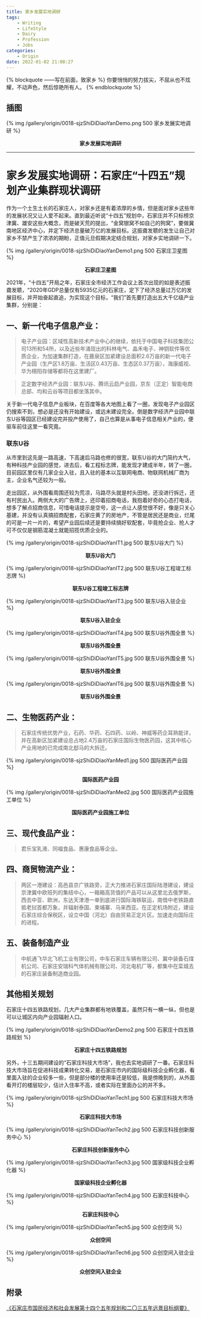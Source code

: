 ```yaml
---
title: 家乡发展实地调研
tags:  
	- Writing
	- LifeStyle
	- Dairy
	- Profession
	- Jobs
categories: 
	- Origin
date: 2022-01-02 21:08:27
---
```


{% blockquote ——写在前面，致家乡 %}
你要悄悄的努力拔尖，不屈从也不炫耀，不动声色，然后惊艳所有人。
{% endblockquote %}

<!-- more -->

## 插图
{% img /gallery/origin/0018-sjzShiDiDiaoYanDemo.png 500 家乡发展实地调研 %}
<p align="center"><b>家乡发展实地调研</b></p>

-----

# 家乡发展实地调研：石家庄“十四五”规划产业集群现状调研

作为一个土生土长的石家庄人，对家乡还是有着浓厚的乡情，但是面对家乡这些年的发展状况又让人爱不起来。直到最近听说“十四五”规划中，石家庄并不只标榜京津冀、雄安这些大概念，而是破天荒的提出，“金窝银窝不如自己的狗窝”，要做冀南地区经济中心，并定下经济总量破万亿的发展目标。这振聋发聩的发生让自己对家乡不禁产生了浓浓的期盼，正值元旦假期决定结合规划，对家乡实地调研一下。

{% img /gallery/origin/0018-sjzShiDiDiaoYanDemo1.png 500 石家庄卫星图 %}
<p align="center"><b>石家庄卫星图</b></p>

2021年，“十四五”开局之年，石家庄全市经济工作会议上首次出现的如是表述振聋发聩，“2020年GDP总量仅有5935亿元的石家庄，定下了经济总量过万亿的发展目标，并开始奋起直追，为实现这个目标，“我们”首先要打造出五大千亿级产业集群，分别是：

## 一、新一代电子信息产业：

>电子产业园：区域性高新技术产业中心的继续，依托于中国电子科技集团公司13所和54所，以及近些年涌现出的科林电气、晶禾电子、神钥软件等优质企业，为加速集群打造，在鹿泉区加紧建设总面积2.6万亩的新一代电子产业园（生产区1.8万亩、生活区0.43万亩、生态区0.37万亩），海康威视、华为栩阳存储等都将在这里建厂。

>正定数字经济产业园：联东U谷、腾讯云启产业园，京东（正定）智能电商总部、均和云谷等项目都坐落其中。

关于新一代电子信息产业板块，在百度等各大地图上看了一圈，发现电子产业园区仍搜索不到，想必是还没有开始建设，或远未建设完全。倒是数字经济产业园中联东U谷等园区已经建设完并投产使用了，自己也算是从事电子信息相关产业的，便驱车前往这里一看究竟。

### 联东U谷

从市里到这先是一路高速，下高速后马路也修的很宽，联东U谷的大门简约大气，有种科技产业园的感觉，进去后，看工程标志牌，能发现才建成半年，转了一圈，目前园区里仅有几家企业入驻，且入驻的基本以互联网电商、物联网机械厂商为主，企业名气还较为一般。

走出园区，从外围看周围还较为荒凉，马路尽头就是村头田地，还没进行拆迁，还有村民出入。两侧大大的广告牌上，还印着招商电话，我抱着好奇的心态打电话，想多了解点招商信息，可惜电话提示是空号，这一点让人感觉很不好，像是只关心基建，并没有认真搞招商配套，石家庄黄了的房地产，不管是居民还是商业，烂尾的可是一片一片的，希望产业园后续还是要持续搞好软配套，毕竟抢企业、抢人才可不仅仅是钢筋混凝土就能招揽优质企业的。

{% img /gallery/origin/0018-sjzShiDiDiaoYanIT1.jpg 500 联东U谷大门 %}
<p align="center"><b>联东U谷大门</b></p>

{% img /gallery/origin/0018-sjzShiDiDiaoYanIT2.jpg 500 联东U谷工程竣工标志牌 %}
<p align="center"><b>联东U谷工程竣工标志牌</b></p>

{% img /gallery/origin/0018-sjzShiDiDiaoYanIT3.jpg 500 联东U谷入驻企业 %}
<p align="center"><b>联东U谷入驻企业</b></p>

{% img /gallery/origin/0018-sjzShiDiDiaoYanIT4.jpg 500 联东U谷外围全景 %}
<p align="center"><b>联东U谷外围全景</b></p>

{% img /gallery/origin/0018-sjzShiDiDiaoYanIT5.jpg 500 联东U谷外围全景 %}
<p align="center"><b>联东U谷外围全景</b></p>

{% img /gallery/origin/0018-sjzShiDiDiaoYanIT6.jpg 500 联东U谷外围全景 %}
<p align="center"><b>联东U谷外围全景</b></p>


## 二、生物医药产业：

>石家庄传统优势产业，石药、华药、石四药、以岭、神威等药企耳熟能详，并在高新区加紧建设总占地2.4万亩的石家庄国际生物医药园，这其中核心产业用地的已完成南北郄马的大拆迁。

{% img /gallery/origin/0018-sjzShiDiDiaoYanMed1.jpg 500 国际医药产业园 %}
<p align="center"><b>国际医药产业园</b></p>

{% img /gallery/origin/0018-sjzShiDiDiaoYanMed2.jpg 500 国际医药产业园施工单位 %}
<p align="center"><b>国际医药产业园施工单位</b></p>


## 三、现代食品产业：

>君乐宝乳液、同福食品、惠康食品等企业。

## 四、商贸物流产业：

>两区一港建设：高邑县京广铁路旁，正大力推进石家庄国际陆港建设，建设京津冀中欧班列的集结中心，一箱箱高货值的产品可以从这里北去俄罗斯，西去中亚、欧洲，东达天津港一单到底进行国际海铁联运，南借中老铁路直抵老挝首都万象，并辐射泰国、柬埔寨、马来西亚。在正定机场附近，建设石家庄综合保税区，设立中国（河北）自由贸易正定片区。加速走向国际庄的进程。

## 五、装备制造产业

>中航通飞华北飞机工业有限公司，中车石家庄车辆有限公司、冀中装备石煤机公司、石家庄安瑞科气体机械有限公司、河北电机厂等，都集中在栾城去的石家庄装备制造商业园。

## 其他相关规划

石家庄十四五铁路规划，几大产业集群都有地铁覆盖，虽然只有一横一纵，但也是可以让城区内向产业园辐射人口。

{% img /gallery/origin/0018-sjzShiDiDiaoYanDemo2.png 500 石家庄十四五铁路规划 %}
<p align="center"><b>石家庄十四五铁路规划</b></p>

另外，十三五期间建设的“石家庄科技大市场”，我也去实地调研了一番。石家庄科技大市场旨在促进科技成果转化交易，是石家庄市内的国际级科技企业孵化器，看里面入驻的企业较多一些，但是部分楼的使用率还是较低，我是傍晚到的，从外面看开灯的楼层较少，估计入住率不高，或者实际在里面办公的并不多。

{% img /gallery/origin/0018-sjzShiDiDiaoYanTech1.jpg 500 石家庄科技大市场 %}
<p align="center"><b>石家庄科技大市场</b></p>

{% img /gallery/origin/0018-sjzShiDiDiaoYanTech2.jpg 500 石家庄科技创新服务中心 %}
<p align="center"><b>石家庄科技创新服务中心</b></p>

{% img /gallery/origin/0018-sjzShiDiDiaoYanTech3.jpg 500 国家级科技企业孵化器 %}
<p align="center"><b>国家级科技企业孵化器</b></p>

{% img /gallery/origin/0018-sjzShiDiDiaoYanTech4.jpg 500 石家庄科技中心 %}
<p align="center"><b>石家庄科技中心</b></p>

{% img /gallery/origin/0018-sjzShiDiDiaoYanTech5.jpg 500 众创空间 %}
<p align="center"><b>众创空间</b></p>

{% img /gallery/origin/0018-sjzShiDiDiaoYanTech6.jpg 500 众创空间入驻企业 %}
<p align="center"><b>众创空间入驻企业</b></p>


## 附录

[《石家庄市国民经济和社会发展第十四个五年规划和二〇三五年远景目标纲要》](https://www.sjz.gov.cn/col/1596014841238/2021/03/30/1616033324015.html)